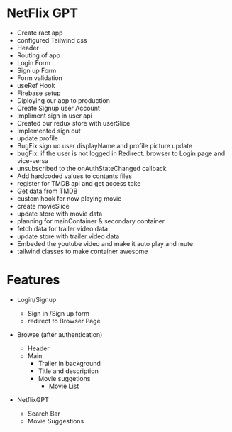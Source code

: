 # NetFlix GPT

- Create ract app
- configured Tailwind css
- Header
- Routing of app
- Login Form
- Sign up Form
- Form validation
- useRef Hook
- Firebase setup
- Diploying our app to production
- Create Signup user Account
- Impliment sign in user api
- Created our redux store with userSlice
- Implemented sign out 
- update profile 
- BugFix sign uo user displayName and profile picture update
- bugFix: if the user is not logged in Redirect. browser to Login page and vice-versa
- unsubscribed to the onAuthStateChanged callback
- Add hardcoded values to contants files
- register for TMDB api and get access toke
- Get data from TMDB 
- custom hook for now playing movie
- create movieSlice
- update store with movie data
- planning for mainContainer & secondary container
- fetch data for trailer video data
- update store with trailer video data
- Embeded the youtube video and make it auto play and mute 
- tailwind classes to make container awesome





# Features
 - Login/Signup
    - Sign in /Sign up form
    - redirect to Browser Page
 - Browse (after authentication)
    - Header
    - Main
        - Trailer in background
        - Title and description
        - Movie suggetions
            - Movie List
 
 - NetflixGPT
    - Search Bar
    - Movie Suggestions
